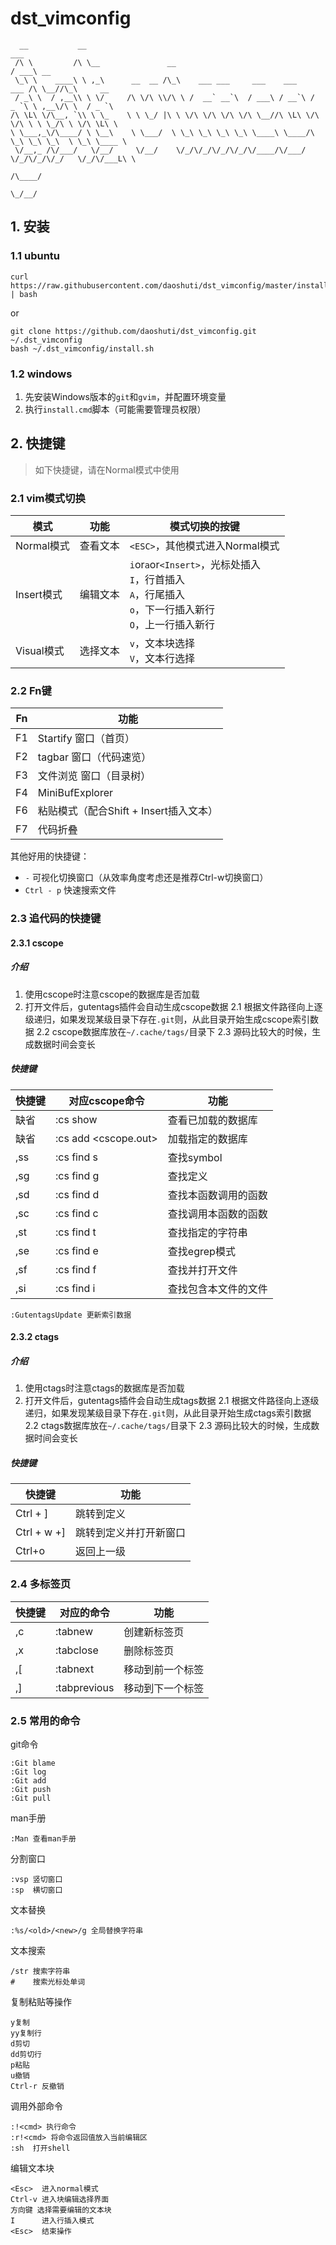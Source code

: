 # dst_vimconfig

```
  __           __                                                           ___
 /\ \         /\ \__               __                                     / ___\ __
 \_\ \    ____\ \ ,_\      __  __ /\_\    ___ ___     ___    ___     ___ /\ \__//\_\     __
 / _\ \  / ,__\\ \ \/     /\ \/\ \\/\ \ /  __` __`\  / ___\ / __`\ /  _ `\ \ ,__\/\ \  / _ `\
/\ \L\ \/\__, `\\ \ \_    \ \ \_/ |\ \ \/\ \/\ \/\ \/\ \__//\ \L\ \/\ \/\ \ \ \_/\ \ \/\ \L\ \
\ \___,_\/\____/ \ \__\    \ \___/  \ \_\ \_\ \_\ \_\ \____\ \____/\ \_\ \_\ \_\  \ \_\ \____ \
 \/__,_ /\/___/   \/__/     \/__/    \/_/\/_/\/_/\/_/\/____/\/___/  \/_/\/_/\/_/   \/_/\/___L\ \
                                                                                         /\____/
                                                                                         \_/__/
```


## 1. 安装

### 1.1 ubuntu

```
curl https://raw.githubusercontent.com/daoshuti/dst_vimconfig/master/install.sh | bash
```

or

```
git clone https://github.com/daoshuti/dst_vimconfig.git ~/.dst_vimconfig
bash ~/.dst_vimconfig/install.sh
```

### 1.2 windows

1. 先安装Windows版本的`git`和`gvim`，并配置环境变量
2. 执行`install.cmd`脚本（可能需要管理员权限）

## 2. 快捷键

> 如下快捷键，请在Normal模式中使用

### 2.1 vim模式切换

   模式    |   功能   |         模式切换的按键
-----------|----------|-----------------------------------
Normal模式 | 查看文本 | `<ESC>`，其他模式进入Normal模式
Insert模式 | 编辑文本 | `i`or`a`or`<Insert>`，光标处插入<br>`I`，行首插入<br>`A`，行尾插入<br>`o`，下一行插入新行<br>`O`，上一行插入新行
Visual模式 | 选择文本 | `v`，文本块选择<br>`V`，文本行选择


### 2.2 Fn键

 Fn  |         功能
-----|------------------------
 F1  | Startify 窗口（首页）
 F2  | tagbar   窗口（代码速览）
 F3  | 文件浏览 窗口（目录树）
 F4  | MiniBufExplorer
 F6  | 粘贴模式（配合Shift + Insert插入文本）
 F7  | 代码折叠


其他好用的快捷键：

* `-` 可视化切换窗口（从效率角度考虑还是推荐Ctrl-w切换窗口）
* `Ctrl - p` 快速搜索文件

### 2.3 追代码的快捷键

#### 2.3.1 cscope

##### 介绍

1. 使用cscope时注意cscope的数据库是否加载
2. 打开文件后，gutentags插件会自动生成cscope数据
	2.1 根据文件路径向上逐级递归，如果发现某级目录下存在`.git`则，从此目录开始生成cscope索引数据
	2.2 cscope数据库放在`~/.cache/tags/`目录下
	2.3 源码比较大的时候，生成数据时间会变长

##### 快捷键

快捷键 |    对应cscope命令    |         功能
-------|----------------------|----------------------
 缺省  | :cs show             | 查看已加载的数据库
 缺省  | :cs add <cscope.out> | 加载指定的数据库
 ,ss   | :cs find s           | 查找symbol
 ,sg   | :cs find g           | 查找定义
 ,sd   | :cs find d           | 查找本函数调用的函数
 ,sc   | :cs find c           | 查找调用本函数的函数
 ,st   | :cs find t           | 查找指定的字符串
 ,se   | :cs find e           | 查找egrep模式
 ,sf   | :cs find f           | 查找并打开文件
 ,si   | :cs find i           | 查找包含本文件的文件


```
:GutentagsUpdate 更新索引数据
```

#### 2.3.2 ctags

##### 介绍

1. 使用ctags时注意ctags的数据库是否加载
2. 打开文件后，gutentags插件会自动生成tags数据
	2.1 根据文件路径向上逐级递归，如果发现某级目录下存在`.git`则，从此目录开始生成ctags索引数据
	2.2 ctags数据库放在`~/.cache/tags/`目录下
	2.3 源码比较大的时候，生成数据时间会变长

##### 快捷键

   快捷键    |  功能
-------------|------------------------
 Ctrl + ]    |  跳转到定义
 Ctrl + w +] |  跳转到定义并打开新窗口
 Ctrl+o      |  返回上一级


### 2.4 多标签页

快捷键 | 对应的命令  | 功能
-------|-------------|-----------
 ,c    | :tabnew     | 创建新标签页
 ,x    | :tabclose   | 删除标签页
 ,[    | :tabnext    | 移动到前一个标签
 ,]    | :tabprevious| 移动到下一个标签


### 2.5 常用的命令

git命令
```
:Git blame
:Git log
:Git add
:Git push
:Git pull
```

man手册
```
:Man 查看man手册
```

分割窗口
```
:vsp 竖切窗口
:sp  横切窗口
```

文本替换
```
:%s/<old>/<new>/g 全局替换字符串
```

文本搜索
```
/str 搜索字符串
#    搜索光标处单词
```


复制粘贴等操作
```
y复制
yy复制行
d剪切
dd剪切行
p粘贴
u撤销
Ctrl-r 反撤销
```

调用外部命令
```
:!<cmd> 执行命令
:r!<cmd> 将命令返回值放入当前编辑区
:sh  打开shell
```

编辑文本块
```
<Esc>  进入normal模式
Ctrl-v 进入块编辑选择界面
方向键 选择需要编辑的文本块
I      进入行插入模式
<Esc>  结束操作
```


